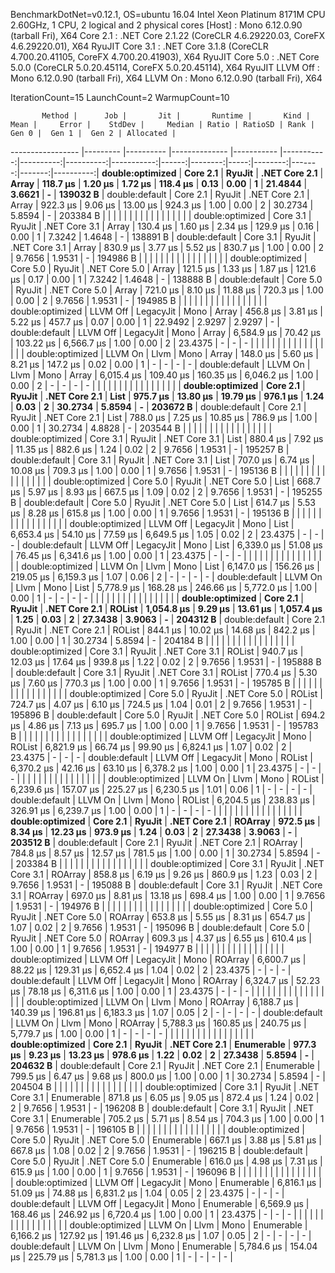 
BenchmarkDotNet=v0.12.1, OS=ubuntu 16.04
Intel Xeon Platinum 8171M CPU 2.60GHz, 1 CPU, 2 logical and 2 physical cores
  [Host]   : Mono 6.12.0.90 (tarball Fri), X64 
  Core 2.1 : .NET Core 2.1.22 (CoreCLR 4.6.29220.03, CoreFX 4.6.29220.01), X64 RyuJIT
  Core 3.1 : .NET Core 3.1.8 (CoreCLR 4.700.20.41105, CoreFX 4.700.20.41903), X64 RyuJIT
  Core 5.0 : .NET Core 5.0.0 (CoreCLR 5.0.20.45114, CoreFX 5.0.20.45114), X64 RyuJIT
  LLVM Off : Mono 6.12.0.90 (tarball Fri), X64 
  LLVM On  : Mono 6.12.0.90 (tarball Fri), X64 

IterationCount=15  LaunchCount=2  WarmupCount=10  

           Method |      Job |       Jit |       Runtime |       Kind |       Mean |     Error |    StdDev |     Median | Ratio | RatioSD | Rank |   Gen 0 |  Gen 1 |  Gen 2 | Allocated |
----------------- |--------- |---------- |-------------- |----------- |-----------:|----------:|----------:|-----------:|------:|--------:|-----:|--------:|-------:|-------:|----------:|
 **double:optimized** | **Core 2.1** |    **RyuJit** | **.NET Core 2.1** |      **Array** |   **118.7 μs** |   **1.20 μs** |   **1.72 μs** |   **118.4 μs** |  **0.13** |    **0.00** |    **1** | **21.4844** | **3.6621** |      **-** |  **139032 B** |
   double:default | Core 2.1 |    RyuJit | .NET Core 2.1 |      Array |   922.3 μs |   9.06 μs |  13.00 μs |   924.3 μs |  1.00 |    0.00 |    2 | 30.2734 | 5.8594 |      - |  203384 B |
                  |          |           |               |            |            |           |           |            |       |         |      |         |        |        |           |
 double:optimized | Core 3.1 |    RyuJit | .NET Core 3.1 |      Array |   130.4 μs |   1.60 μs |   2.34 μs |   129.9 μs |  0.16 |    0.00 |    1 |  7.3242 | 1.4648 |      - |  138891 B |
   double:default | Core 3.1 |    RyuJit | .NET Core 3.1 |      Array |   830.9 μs |   3.77 μs |   5.52 μs |   830.7 μs |  1.00 |    0.00 |    2 |  9.7656 | 1.9531 |      - |  194986 B |
                  |          |           |               |            |            |           |           |            |       |         |      |         |        |        |           |
 double:optimized | Core 5.0 |    RyuJit | .NET Core 5.0 |      Array |   121.5 μs |   1.33 μs |   1.87 μs |   121.6 μs |  0.17 |    0.00 |    1 |  7.3242 | 1.4648 |      - |  138888 B |
   double:default | Core 5.0 |    RyuJit | .NET Core 5.0 |      Array |   721.0 μs |   8.10 μs |  11.88 μs |   720.3 μs |  1.00 |    0.00 |    2 |  9.7656 | 1.9531 |      - |  194985 B |
                  |          |           |               |            |            |           |           |            |       |         |      |         |        |        |           |
 double:optimized | LLVM Off | LegacyJit |          Mono |      Array |   456.8 μs |   3.81 μs |   5.22 μs |   457.7 μs |  0.07 |    0.00 |    1 | 22.9492 | 2.9297 | 2.9297 |         - |
   double:default | LLVM Off | LegacyJit |          Mono |      Array | 6,584.9 μs |  70.42 μs | 103.22 μs | 6,566.7 μs |  1.00 |    0.00 |    2 | 23.4375 |      - |      - |         - |
                  |          |           |               |            |            |           |           |            |       |         |      |         |        |        |           |
 double:optimized |  LLVM On |      Llvm |          Mono |      Array |   148.0 μs |   5.60 μs |   8.21 μs |   147.2 μs |  0.02 |    0.00 |    1 |       - |      - |      - |         - |
   double:default |  LLVM On |      Llvm |          Mono |      Array | 6,015.4 μs | 109.40 μs | 160.35 μs | 6,046.2 μs |  1.00 |    0.00 |    2 |       - |      - |      - |         - |
                  |          |           |               |            |            |           |           |            |       |         |      |         |        |        |           |
 **double:optimized** | **Core 2.1** |    **RyuJit** | **.NET Core 2.1** |       **List** |   **975.7 μs** |  **13.80 μs** |  **19.79 μs** |   **976.1 μs** |  **1.24** |    **0.03** |    **2** | **30.2734** | **5.8594** |      **-** |  **203672 B** |
   double:default | Core 2.1 |    RyuJit | .NET Core 2.1 |       List |   788.0 μs |   7.25 μs |  10.85 μs |   786.9 μs |  1.00 |    0.00 |    1 | 30.2734 | 4.8828 |      - |  203544 B |
                  |          |           |               |            |            |           |           |            |       |         |      |         |        |        |           |
 double:optimized | Core 3.1 |    RyuJit | .NET Core 3.1 |       List |   880.4 μs |   7.92 μs |  11.35 μs |   882.6 μs |  1.24 |    0.02 |    2 |  9.7656 | 1.9531 |      - |  195257 B |
   double:default | Core 3.1 |    RyuJit | .NET Core 3.1 |       List |   707.0 μs |   6.74 μs |  10.08 μs |   709.3 μs |  1.00 |    0.00 |    1 |  9.7656 | 1.9531 |      - |  195136 B |
                  |          |           |               |            |            |           |           |            |       |         |      |         |        |        |           |
 double:optimized | Core 5.0 |    RyuJit | .NET Core 5.0 |       List |   668.7 μs |   5.97 μs |   8.93 μs |   667.5 μs |  1.09 |    0.02 |    2 |  9.7656 | 1.9531 |      - |  195255 B |
   double:default | Core 5.0 |    RyuJit | .NET Core 5.0 |       List |   614.7 μs |   5.53 μs |   8.28 μs |   615.8 μs |  1.00 |    0.00 |    1 |  9.7656 | 1.9531 |      - |  195136 B |
                  |          |           |               |            |            |           |           |            |       |         |      |         |        |        |           |
 double:optimized | LLVM Off | LegacyJit |          Mono |       List | 6,653.4 μs |  54.10 μs |  77.59 μs | 6,649.5 μs |  1.05 |    0.02 |    2 | 23.4375 |      - |      - |         - |
   double:default | LLVM Off | LegacyJit |          Mono |       List | 6,339.0 μs |  51.08 μs |  76.45 μs | 6,341.6 μs |  1.00 |    0.00 |    1 | 23.4375 |      - |      - |         - |
                  |          |           |               |            |            |           |           |            |       |         |      |         |        |        |           |
 double:optimized |  LLVM On |      Llvm |          Mono |       List | 6,147.0 μs | 156.26 μs | 219.05 μs | 6,159.3 μs |  1.07 |    0.06 |    2 |       - |      - |      - |         - |
   double:default |  LLVM On |      Llvm |          Mono |       List | 5,778.9 μs | 168.28 μs | 246.66 μs | 5,772.0 μs |  1.00 |    0.00 |    1 |       - |      - |      - |         - |
                  |          |           |               |            |            |           |           |            |       |         |      |         |        |        |           |
 **double:optimized** | **Core 2.1** |    **RyuJit** | **.NET Core 2.1** |     **ROList** | **1,054.8 μs** |   **9.29 μs** |  **13.61 μs** | **1,057.4 μs** |  **1.25** |    **0.03** |    **2** | **27.3438** | **3.9063** |      **-** |  **204312 B** |
   double:default | Core 2.1 |    RyuJit | .NET Core 2.1 |     ROList |   844.1 μs |  10.02 μs |  14.68 μs |   842.2 μs |  1.00 |    0.00 |    1 | 30.2734 | 5.8594 |      - |  204184 B |
                  |          |           |               |            |            |           |           |            |       |         |      |         |        |        |           |
 double:optimized | Core 3.1 |    RyuJit | .NET Core 3.1 |     ROList |   940.7 μs |  12.03 μs |  17.64 μs |   939.8 μs |  1.22 |    0.02 |    2 |  9.7656 | 1.9531 |      - |  195888 B |
   double:default | Core 3.1 |    RyuJit | .NET Core 3.1 |     ROList |   770.4 μs |   5.30 μs |   7.60 μs |   770.3 μs |  1.00 |    0.00 |    1 |  9.7656 | 1.9531 |      - |  195785 B |
                  |          |           |               |            |            |           |           |            |       |         |      |         |        |        |           |
 double:optimized | Core 5.0 |    RyuJit | .NET Core 5.0 |     ROList |   724.7 μs |   4.07 μs |   6.10 μs |   724.5 μs |  1.04 |    0.01 |    2 |  9.7656 | 1.9531 |      - |  195896 B |
   double:default | Core 5.0 |    RyuJit | .NET Core 5.0 |     ROList |   694.2 μs |   4.86 μs |   7.13 μs |   695.7 μs |  1.00 |    0.00 |    1 |  9.7656 | 1.9531 |      - |  195783 B |
                  |          |           |               |            |            |           |           |            |       |         |      |         |        |        |           |
 double:optimized | LLVM Off | LegacyJit |          Mono |     ROList | 6,821.9 μs |  66.74 μs |  99.90 μs | 6,824.1 μs |  1.07 |    0.02 |    2 | 23.4375 |      - |      - |         - |
   double:default | LLVM Off | LegacyJit |          Mono |     ROList | 6,370.2 μs |  42.16 μs |  63.10 μs | 6,378.2 μs |  1.00 |    0.00 |    1 | 23.4375 |      - |      - |         - |
                  |          |           |               |            |            |           |           |            |       |         |      |         |        |        |           |
 double:optimized |  LLVM On |      Llvm |          Mono |     ROList | 6,239.6 μs | 157.07 μs | 225.27 μs | 6,230.5 μs |  1.01 |    0.06 |    1 |       - |      - |      - |         - |
   double:default |  LLVM On |      Llvm |          Mono |     ROList | 6,204.5 μs | 238.83 μs | 326.91 μs | 6,239.7 μs |  1.00 |    0.00 |    1 |       - |      - |      - |         - |
                  |          |           |               |            |            |           |           |            |       |         |      |         |        |        |           |
 **double:optimized** | **Core 2.1** |    **RyuJit** | **.NET Core 2.1** |    **ROArray** |   **972.5 μs** |   **8.34 μs** |  **12.23 μs** |   **973.9 μs** |  **1.24** |    **0.03** |    **2** | **27.3438** | **3.9063** |      **-** |  **203512 B** |
   double:default | Core 2.1 |    RyuJit | .NET Core 2.1 |    ROArray |   784.8 μs |   8.57 μs |  12.57 μs |   781.5 μs |  1.00 |    0.00 |    1 | 30.2734 | 5.8594 |      - |  203384 B |
                  |          |           |               |            |            |           |           |            |       |         |      |         |        |        |           |
 double:optimized | Core 3.1 |    RyuJit | .NET Core 3.1 |    ROArray |   858.8 μs |   6.19 μs |   9.26 μs |   860.9 μs |  1.23 |    0.03 |    2 |  9.7656 | 1.9531 |      - |  195088 B |
   double:default | Core 3.1 |    RyuJit | .NET Core 3.1 |    ROArray |   697.0 μs |   8.81 μs |  13.18 μs |   698.4 μs |  1.00 |    0.00 |    1 |  9.7656 | 1.9531 |      - |  194976 B |
                  |          |           |               |            |            |           |           |            |       |         |      |         |        |        |           |
 double:optimized | Core 5.0 |    RyuJit | .NET Core 5.0 |    ROArray |   653.8 μs |   5.55 μs |   8.31 μs |   654.7 μs |  1.07 |    0.02 |    2 |  9.7656 | 1.9531 |      - |  195096 B |
   double:default | Core 5.0 |    RyuJit | .NET Core 5.0 |    ROArray |   609.3 μs |   4.37 μs |   6.55 μs |   610.4 μs |  1.00 |    0.00 |    1 |  9.7656 | 1.9531 |      - |  194977 B |
                  |          |           |               |            |            |           |           |            |       |         |      |         |        |        |           |
 double:optimized | LLVM Off | LegacyJit |          Mono |    ROArray | 6,600.7 μs |  88.22 μs | 129.31 μs | 6,652.4 μs |  1.04 |    0.02 |    2 | 23.4375 |      - |      - |         - |
   double:default | LLVM Off | LegacyJit |          Mono |    ROArray | 6,324.7 μs |  52.23 μs |  78.18 μs | 6,311.6 μs |  1.00 |    0.00 |    1 | 23.4375 |      - |      - |         - |
                  |          |           |               |            |            |           |           |            |       |         |      |         |        |        |           |
 double:optimized |  LLVM On |      Llvm |          Mono |    ROArray | 6,188.7 μs | 140.39 μs | 196.81 μs | 6,183.3 μs |  1.07 |    0.05 |    2 |       - |      - |      - |         - |
   double:default |  LLVM On |      Llvm |          Mono |    ROArray | 5,788.3 μs | 160.85 μs | 240.75 μs | 5,779.7 μs |  1.00 |    0.00 |    1 |       - |      - |      - |         - |
                  |          |           |               |            |            |           |           |            |       |         |      |         |        |        |           |
 **double:optimized** | **Core 2.1** |    **RyuJit** | **.NET Core 2.1** | **Enumerable** |   **977.3 μs** |   **9.23 μs** |  **13.23 μs** |   **978.6 μs** |  **1.22** |    **0.02** |    **2** | **27.3438** | **5.8594** |      **-** |  **204632 B** |
   double:default | Core 2.1 |    RyuJit | .NET Core 2.1 | Enumerable |   799.5 μs |   6.47 μs |   9.68 μs |   800.0 μs |  1.00 |    0.00 |    1 | 30.2734 | 5.8594 |      - |  204504 B |
                  |          |           |               |            |            |           |           |            |       |         |      |         |        |        |           |
 double:optimized | Core 3.1 |    RyuJit | .NET Core 3.1 | Enumerable |   871.8 μs |   6.05 μs |   9.05 μs |   872.4 μs |  1.24 |    0.02 |    2 |  9.7656 | 1.9531 |      - |  196208 B |
   double:default | Core 3.1 |    RyuJit | .NET Core 3.1 | Enumerable |   705.2 μs |   5.71 μs |   8.54 μs |   704.3 μs |  1.00 |    0.00 |    1 |  9.7656 | 1.9531 |      - |  196105 B |
                  |          |           |               |            |            |           |           |            |       |         |      |         |        |        |           |
 double:optimized | Core 5.0 |    RyuJit | .NET Core 5.0 | Enumerable |   667.1 μs |   3.88 μs |   5.81 μs |   667.8 μs |  1.08 |    0.02 |    2 |  9.7656 | 1.9531 |      - |  196215 B |
   double:default | Core 5.0 |    RyuJit | .NET Core 5.0 | Enumerable |   616.0 μs |   4.98 μs |   7.31 μs |   615.9 μs |  1.00 |    0.00 |    1 |  9.7656 | 1.9531 |      - |  196096 B |
                  |          |           |               |            |            |           |           |            |       |         |      |         |        |        |           |
 double:optimized | LLVM Off | LegacyJit |          Mono | Enumerable | 6,816.1 μs |  51.09 μs |  74.88 μs | 6,831.2 μs |  1.04 |    0.05 |    2 | 23.4375 |      - |      - |         - |
   double:default | LLVM Off | LegacyJit |          Mono | Enumerable | 6,569.9 μs | 168.46 μs | 246.92 μs | 6,720.4 μs |  1.00 |    0.00 |    1 | 23.4375 |      - |      - |         - |
                  |          |           |               |            |            |           |           |            |       |         |      |         |        |        |           |
 double:optimized |  LLVM On |      Llvm |          Mono | Enumerable | 6,166.2 μs | 127.92 μs | 191.46 μs | 6,232.8 μs |  1.07 |    0.05 |    2 |       - |      - |      - |         - |
   double:default |  LLVM On |      Llvm |          Mono | Enumerable | 5,784.6 μs | 154.04 μs | 225.79 μs | 5,781.3 μs |  1.00 |    0.00 |    1 |       - |      - |      - |         - |
